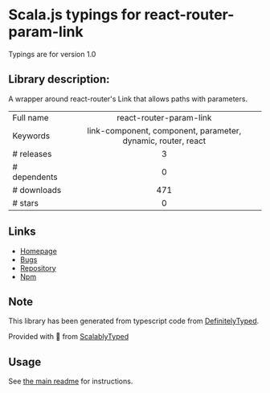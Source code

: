 
# Scala.js typings for react-router-param-link

Typings are for version 1.0

## Library description:
A wrapper around react-router's Link that allows paths with parameters.

|                    |                 |
| ------------------ | :-------------: |
| Full name          | react-router-param-link |
| Keywords           | link-component, component, parameter, dynamic, router, react |
| # releases         | 3 |
| # dependents       | 0 |
| # downloads        | 471 |
| # stars            | 0 |

## Links
- [Homepage](https://github.com/mtsg/react-router-param-link#readme)
- [Bugs](https://github.com/mtsg/react-router-param-link/issues)
- [Repository](https://github.com/mtsg/react-router-param-link)
- [Npm](https://www.npmjs.com/package/react-router-param-link)
    


## Note
This library has been generated from typescript code from [DefinitelyTyped](https://definitelytyped.org).

Provided with :purple_heart: from [ScalablyTyped](https://github.com/oyvindberg/ScalablyTyped)

## Usage
See [the main readme](../../readme.md) for instructions.


